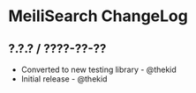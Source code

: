 MeiliSearch ChangeLog
=====================

## ?.?.? / ????-??-??

* Converted to new testing library - @thekid
* Initial release - @thekid